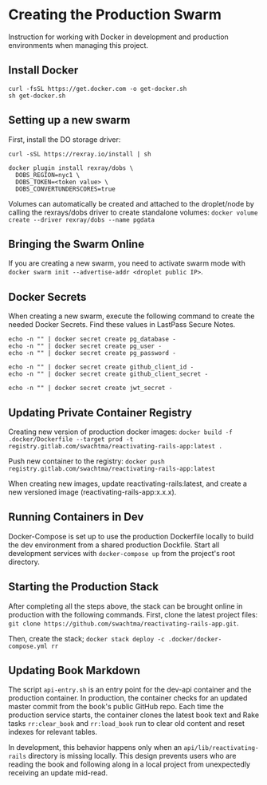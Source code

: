 # Creating the Production Swarm

Instruction for working with Docker in development and production environments when managing this project.

## Install Docker

```
curl -fsSL https://get.docker.com -o get-docker.sh
sh get-docker.sh
```

## Setting up a new swarm

First, install the DO storage driver:

```
curl -sSL https://rexray.io/install | sh
```

```
docker plugin install rexray/dobs \
  DOBS_REGION=nyc1 \
  DOBS_TOKEN=<token value> \
  DOBS_CONVERTUNDERSCORES=true
```

Volumes can automatically be created and attached to the droplet/node by calling the rexrays/dobs driver to create standalone volumes: `docker volume create --driver rexray/dobs --name pgdata`

## Bringing the Swarm Online

If you are creating a new swarm, you need to activate swarm mode with `docker swarm init --advertise-addr <droplet public IP>`.

## Docker Secrets

When creating a new swarm, execute the following command to create the needed Docker Secrets.  Find these values in LastPass Secure Notes.

```
echo -n "" | docker secret create pg_database -
echo -n "" | docker secret create pg_user -
echo -n "" | docker secret create pg_password -

echo -n "" | docker secret create github_client_id -
echo -n "" | docker secret create github_client_secret -

echo -n "" | docker secret create jwt_secret -
```

## Updating Private Container Registry

Creating new version of production docker images: `docker build -f .docker/Dockerfile --target prod -t registry.gitlab.com/swachtma/reactivating-rails-app:latest .`

Push new container to the registry: `docker push registry.gitlab.com/swachtma/reactivating-rails-app:latest`

When creating new images, update reactivating-rails:latest, and create a new versioned image (reactivating-rails-app:x.x.x).

## Running Containers in Dev

Docker-Compose is set up to use the production Dockerfile locally to build the dev environment from a shared production Dockfile.  Start all development services with `docker-compose up` from the project's root directory.

## Starting the Production Stack

After completing all the steps above, the stack can be brought online in production with the following commands.  First, clone the latest project files: `git clone https://github.com/swachtma/reactivating-rails-app.git`.

Then, create the stack; `docker stack deploy -c .docker/docker-compose.yml rr`

## Updating Book Markdown

The script `api-entry.sh` is an entry point for the dev-api container and the production container.  In production, the container checks for an updated master commit from the book's public GitHub repo.  Each time the production service starts, the container clones the latest book text and Rake tasks `rr:clear_book` and `rr:load_book` run to clear old content and reset indexes for relevant tables.

In development, this behavior happens only when an `api/lib/reactivating-rails` directory is missing locally.  This design prevents users who are reading the book and following along in a local project from unexpectedly receiving an update mid-read.